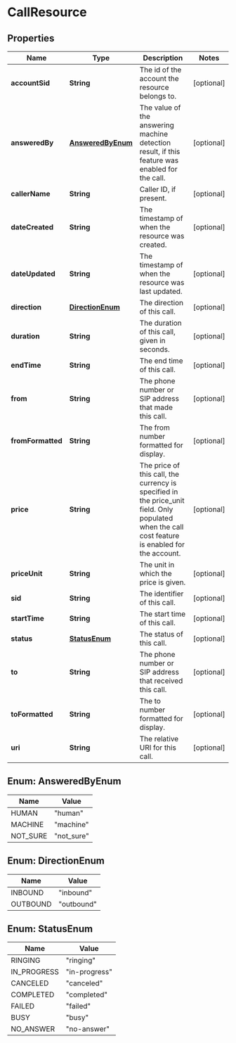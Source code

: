 

# CallResource


## Properties

| Name | Type | Description | Notes |
|------------ | ------------- | ------------- | -------------|
|**accountSid** | **String** | The id of the account the resource belongs to. |  [optional] |
|**answeredBy** | [**AnsweredByEnum**](#AnsweredByEnum) | The value of the answering machine detection result, if this feature was enabled for the call. |  [optional] |
|**callerName** | **String** | Caller ID, if present. |  [optional] |
|**dateCreated** | **String** | The timestamp of when the resource was created. |  [optional] |
|**dateUpdated** | **String** | The timestamp of when the resource was last updated. |  [optional] |
|**direction** | [**DirectionEnum**](#DirectionEnum) | The direction of this call. |  [optional] |
|**duration** | **String** | The duration of this call, given in seconds. |  [optional] |
|**endTime** | **String** | The end time of this call. |  [optional] |
|**from** | **String** | The phone number or SIP address that made this call. |  [optional] |
|**fromFormatted** | **String** | The from number formatted for display. |  [optional] |
|**price** | **String** | The price of this call, the currency is specified in the price_unit field. Only populated when the call cost feature is enabled for the account. |  [optional] |
|**priceUnit** | **String** | The unit in which the price is given. |  [optional] |
|**sid** | **String** | The identifier of this call. |  [optional] |
|**startTime** | **String** | The start time of this call. |  [optional] |
|**status** | [**StatusEnum**](#StatusEnum) | The status of this call. |  [optional] |
|**to** | **String** | The phone number or SIP address that received this call. |  [optional] |
|**toFormatted** | **String** | The to number formatted for display. |  [optional] |
|**uri** | **String** | The relative URI for this call. |  [optional] |



## Enum: AnsweredByEnum

| Name | Value |
|---- | -----|
| HUMAN | &quot;human&quot; |
| MACHINE | &quot;machine&quot; |
| NOT_SURE | &quot;not_sure&quot; |



## Enum: DirectionEnum

| Name | Value |
|---- | -----|
| INBOUND | &quot;inbound&quot; |
| OUTBOUND | &quot;outbound&quot; |



## Enum: StatusEnum

| Name | Value |
|---- | -----|
| RINGING | &quot;ringing&quot; |
| IN_PROGRESS | &quot;in-progress&quot; |
| CANCELED | &quot;canceled&quot; |
| COMPLETED | &quot;completed&quot; |
| FAILED | &quot;failed&quot; |
| BUSY | &quot;busy&quot; |
| NO_ANSWER | &quot;no-answer&quot; |



